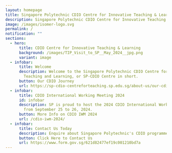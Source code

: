 ```yaml
---
layout: homepage
title: Singapore Polytechnic CDIO Centre for Innovative Teaching & Learning
description: Singapore Polytechnic CDIO Centre for Innovative Teaching & Learning
image: /images/isomer-logo.svg
permalink: /
notification: ""
sections:
  - hero:
      title: CDIO Centre for Innovative Teaching & Learning
      background: /images/TIP_Visit_to_SP__May_2024__jpg.png
      variant: image
  - infobar:
      title: Welcome
      description: Welcome to the Singapore Polytechnic CDIO Centre for Innovative
        Teaching and Learning, or SP-CDIO Centre in short.
      button: Our CDIO Journey
      url: https://sp-cdio-centreforteaching.sp.edu.sg/about-us/our-cdio-journey/
  - infobar:
      title: CDIO International Working Meeting 2024
      id: infobar
      description: SP is proud to host the 2024 CDIO International Working Meeting
        from September 25 to 26, 2024.
      button: More Info on CDIO IWM 2024
      url: /cdio-iwm-2024/
  - infobar:
      title: Contact Us Today
      description: Enquire about Singapore Polytechnic's CDIO programmes and/or events
      button: Click Here to Contact Us
      url: https://www.form.gov.sg/621d82477ef19c001210bd7a
---
```

